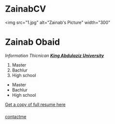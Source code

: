 # ZainabCV
<!DOCTYPE html>
<html lang="en" dir="ltr">
<head>

<img src="1.jpg" alt="Zainab's Picture" width="300"

  <p>  <h1>  Zainab Obaid</h1>
  <em>Information Thicnican  <a href="http://www.kau.edu.sa"> <strong>King Abdulaziz
  University</strong></a></em>
  <p>

   <ol type=‘I’>
 <li> Master
 <li> Bachlur
 <li> High school
 </ol>
  <ul type=‘Disc’>
 <li> Master
 <li> Bachlur
 <li> High school
 </ul>
 <a  href=
zainab.pdf> Get a copy of full resume here </a>
<p>
  <h3>

  </h3>
</p><a href=
contactme.html> contactme </a>
</head>
<body>
</body>
</html>
